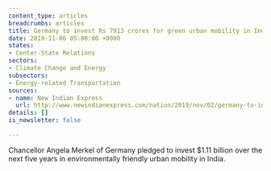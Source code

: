 ```yaml
---
content_type: articles
breadcrumbs: articles
title: Germany to invest Rs 7913 crores for green urban mobility in India.
date: 2019-11-06 05:00:00 +0000
states:
- Center-State Relations
sectors:
- Climate Change and Energy
subsectors:
- Energy-related Transportation
sources:
- name: New Indian Express
  url: http://www.newindianexpress.com/nation/2019/nov/02/germany-to-invest-rs-7913-crores-for-green-urban-mobility-in-india-2056137.html
details: []
is_newsletter: false

---
```

Chancellor Angela Merkel of Germany pledged to invest $1.11 billion over the next five years in environmentally friendly urban mobility in India.
